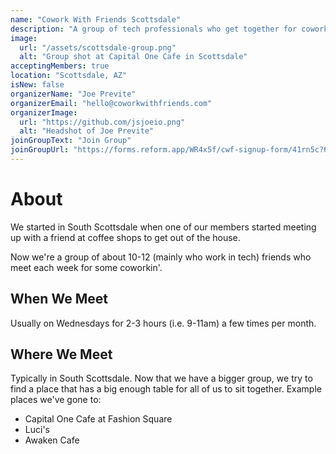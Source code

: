 ```yaml
---
name: "Cowork With Friends Scottsdale"
description: "A group of tech professionals who get together for coworkin'"
image:
  url: "/assets/scottsdale-group.png"
  alt: "Group shot at Capital One Cafe in Scottsdale"
acceptingMembers: true
location: "Scottsdale, AZ"
isNew: false
organizerName: "Joe Previte"
organizerEmail: "hello@coworkwithfriends.com"
organizerImage:
  url: "https://github.com/jsjoeio.png"
  alt: "Headshot of Joe Previte"
joinGroupText: "Join Group"
joinGroupUrl: "https://forms.reform.app/WR4x5f/cwf-signup-form/41rn5c?609b8384-27d1-4a6d-b52e-86598005565e=Scottsdale"
---
```


# About

We started in South Scottsdale when one of our members started meeting up with a friend at coffee shops to get out of the house.

Now we're a group of about 10-12 (mainly who work in tech) friends who meet each week for some coworkin'.

## When We Meet

Usually on Wednesdays for 2-3 hours (i.e. 9-11am) a few times per month.

## Where We Meet

Typically in South Scottsdale. Now that we have a bigger group, we try to find a place that has a big enough table for all of us to sit together. Example places we've gone to:

- Capital One Cafe at Fashion Square
- Luci's
- Awaken Cafe
